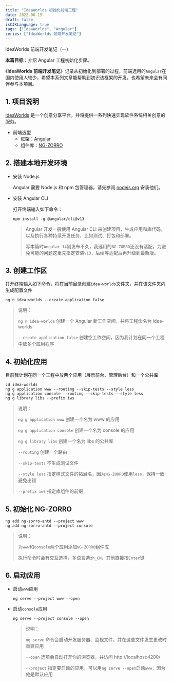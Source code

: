 ```yaml
---
title: "IdeaWorlds 初始化前端工程"
date: 2022-06-15
draft: false
isCJKLanguage: true
tags: ["IdeaWorlds", "Angular"]
series: ["IdeaWorlds 前端开发笔记"]
---
```


IdeaWorlds 前端开发笔记（一）

**本篇目标**：介绍 Angular 工程初始化步骤。

《**IdeaWorlds 前端开发笔记**》记录从初始化到部署的过程，前端选用的`Angular`在国内使用人较少，希望本系列文章能帮助到初识该框架的开发，也希望未来会有同伴参与本项目。

## 1. 项目说明

[IdeaWorlds](https://ideaworlds.info) 是一个创意分享平台，并将提供一系列快速实现软件系统相关创意的服务。

- 前端选型
  - 框架：[Angular](https://angular.cn/)
  - 组件库：[NG-ZORRO](https://ng.ant.design/)

## 2. 搭建本地开发环境
- 安装 Node.js

  Angular 需要 Node.js 和 npm 包管理器，请先参阅 [nodejs.org](https://nodejs.org) 安装他们。

- 安装 Angular CLI 

  打开终端输入如下命令：
  ```shell
  npm install -g @angular/cli@v13
  ```
  >Angular 开发一般使用 Angular CLI 来创建项目，生成应用和库代码，以及执行各种持续开发任务，比如测试、打包和部署。
  >
  >写本篇时`Angular 14`刚发布不久，我选用的`NG-ZORRO`还没有适配，为避免可能的问题这里先指定安装`v13`，后续等适配后再升级到最新版。

## 3. 创建工作区

打开终端输入如下命令，将在当前目录创建`idea-worlds`文件夹，并在该文件夹内生成配置文件
```shell
ng n idea-worlds --create-application false
```
> 说明：
> 
> `ng n idea-worlds` 创建一个 Angular 新工作空间，并将工程命名为 idea-worlds
> 
> `--create-application false` 创建空工作空间，因为我计划在同一个工程中放多个应用程序

## 4. 初始化应用

目前我计划在同一个工程中放两个应用（展示前台、管理后台）和一个公共库

```shell
cd idea-worlds
ng g application www --routing --skip-tests --style less
ng g application console --routing --skip-tests --style less
ng g library libs --prefix iws
```
> 说明：
>
> `ng g application www` 创建一个名为 www 的应用
> 
> `ng g application console` 创建一个名为 console 的应用
> 
> `ng g library libs` 创建一个名为 libs 的公共库
>
> `--routing` 创建一个路由
>
> `--skip-tests` 不生成测试文件
> 
> `--style less` 指定样式文件的拓展名，因为`NG-ZORRO`使用`less`，保持一致避免出错
> 
> `--prefix iws` 指定库组件的前缀

## 5. 初始化 NG-ZORRO

```shell
ng add ng-zorro-antd --project www
ng add ng-zorro-antd --project console
```
> 说明：
> 
> 为`www`和`console`两个应用添加`NG-ZORRO`组件库
> 
> 执行命令时会有交互选择，多语言选`zh_CN`，其他直接按`Enter`键
> 

## 6. 启动应用

- 启动`www`应用
  ```shell
  ng serve --project www --open
  ```
- 启动`console`应用
  ```shell
  ng serve --project console --open
  ```

  > 说明：
  >
  > `ng serve` 命令会启动开发服务器、监视文件，并在这些文件发生更改时重建应用
  >
  > `--open` 选项会自动打开你的浏览器，并访问 http://localhost:4200/
  > 
  > `--project` 指定要启动的应用，可以用`ng serve --open`启动`www`，因为他是默认应用
